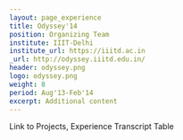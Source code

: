 ```yaml
---
layout: page_experience
title: Odyssey'14
position: Organizing Team
institute: IIIT-Delhi
institute_url: https://iiitd.ac.in
_url: http://odyssey.iiitd.edu.in/
header: odyssey.png
logo: odyssey.png
weight: 8
period: Aug'13-Feb'14
excerpt: Additional content
---
```

Link to Projects, Experience
Transcript Table